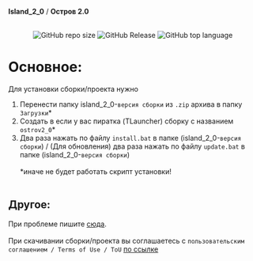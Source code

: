  **Island_2_0** / **Остров 2.0**<br><br>
<p align="center">
<img alt="GitHub repo size" src="https://img.shields.io/github/repo-size/Sssprt/Island_2_0?style=flat-square">
<img alt="GitHub Release" src="https://img.shields.io/github/v/release/Sssprt/Island_2_0?style=flat-square">
<img alt="GitHub top language" src="https://img.shields.io/github/languages/top/Sssprt%20/Island_2_0?style=flat-square">
</p>

# Основное:
Для установки сборки/проекта нужно<br>
1. Перенести папку island_2_0-`версия сборки` из `.zip` архива в папку `Загрузки`\*<br>
2. Создать в если у вас пиратка (TLauncher) сборку с названием `ostrov2_0`\*<br>
3. Два раза нажать по файлу `install.bat` в папке (island_2_0-`версия сборки`) / (Для обновления) два раза нажать по файлу `update.bat` в папке (island_2_0-`версия сборки`)
<br><br>*иначе не будет работать скрипт установки!<br><br>

## Другое:
При проблеме пишите [сюда](https://github.com/Sssprt/Island_2_0/issues/new/choose).<br><br>
При скачивании сборки/проекта вы соглашаетесь с `пользовательским соглашением / Terms of Use / ToU` [по ссылке](https://github.com/Sssprt/Island_2_0/blob/main/configuration/ToU.md)

